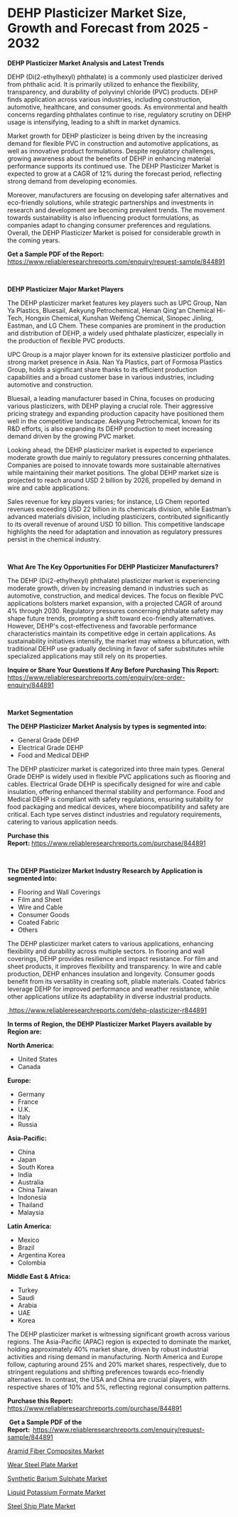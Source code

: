 <p><h1>DEHP Plasticizer Market Size, Growth and Forecast from 2025 - 2032</h1></p><p><strong>DEHP Plasticizer Market Analysis and Latest Trends</strong></p>
<p><p>DEHP (Di(2-ethylhexyl) phthalate) is a commonly used plasticizer derived from phthalic acid. It is primarily utilized to enhance the flexibility, transparency, and durability of polyvinyl chloride (PVC) products. DEHP finds application across various industries, including construction, automotive, healthcare, and consumer goods. As environmental and health concerns regarding phthalates continue to rise, regulatory scrutiny on DEHP usage is intensifying, leading to a shift in market dynamics.</p><p>Market growth for DEHP plasticizer is being driven by the increasing demand for flexible PVC in construction and automotive applications, as well as innovative product formulations. Despite regulatory challenges, growing awareness about the benefits of DEHP in enhancing material performance supports its continued use. The DEHP Plasticizer Market is expected to grow at a CAGR of 12% during the forecast period, reflecting strong demand from developing economies. </p><p>Moreover, manufacturers are focusing on developing safer alternatives and eco-friendly solutions, while strategic partnerships and investments in research and development are becoming prevalent trends. The movement towards sustainability is also influencing product formulations, as companies adapt to changing consumer preferences and regulations. Overall, the DEHP Plasticizer Market is poised for considerable growth in the coming years.</p></p>
<p><strong>Get a Sample PDF of the Report:&nbsp;</strong> <a href="https://www.reliableresearchreports.com/enquiry/request-sample/844891?utm_campaign=34&utm_medium=2&utm_source=Github&utm_content=ia&utm_term=31032025&utm_id=dehp-plasticizer">https://www.reliableresearchreports.com/enquiry/request-sample/844891</a></p>
<p>&nbsp;</p>
<p><strong>DEHP Plasticizer Major Market Players</strong></p>
<p><p>The DEHP plasticizer market features key players such as UPC Group, Nan Ya Plastics, Bluesail, Aekyung Petrochemical, Henan Qing'an Chemical Hi-Tech, Hongxin Chemical, Kunshan Weifeng Chemical, Sinopec Jinling, Eastman, and LG Chem. These companies are prominent in the production and distribution of DEHP, a widely used phthalate plasticizer, especially in the production of flexible PVC products.</p><p>UPC Group is a major player known for its extensive plasticizer portfolio and strong market presence in Asia. Nan Ya Plastics, part of Formosa Plastics Group, holds a significant share thanks to its efficient production capabilities and a broad customer base in various industries, including automotive and construction.</p><p>Bluesail, a leading manufacturer based in China, focuses on producing various plasticizers, with DEHP playing a crucial role. Their aggressive pricing strategy and expanding production capacity have positioned them well in the competitive landscape. Aekyung Petrochemical, known for its R&D efforts, is also expanding its DEHP production to meet increasing demand driven by the growing PVC market.</p><p>Looking ahead, the DEHP plasticizer market is expected to experience moderate growth due mainly to regulatory pressures concerning phthalates. Companies are poised to innovate towards more sustainable alternatives while maintaining their market positions. The global DEHP market size is projected to reach around USD 2 billion by 2026, propelled by demand in wire and cable applications.</p><p>Sales revenue for key players varies; for instance, LG Chem reported revenues exceeding USD 22 billion in its chemicals division, while Eastman’s advanced materials division, including plasticizers, contributed significantly to its overall revenue of around USD 10 billion. This competitive landscape highlights the need for adaptation and innovation as regulatory pressures persist in the chemical industry.</p></p>
<p>&nbsp;</p>
<p><strong>What Are The Key Opportunities For DEHP Plasticizer Manufacturers?</strong></p>
<p><p>The DEHP (Di(2-ethylhexyl) phthalate) plasticizer market is experiencing moderate growth, driven by increasing demand in industries such as automotive, construction, and medical devices. The focus on flexible PVC applications bolsters market expansion, with a projected CAGR of around 4% through 2030. Regulatory pressures concerning phthalate safety may shape future trends, prompting a shift toward eco-friendly alternatives. However, DEHP's cost-effectiveness and favorable performance characteristics maintain its competitive edge in certain applications. As sustainability initiatives intensify, the market may witness a bifurcation, with traditional DEHP use gradually declining in favor of safer substitutes while specialized applications may still rely on its properties.</p></p>
<p><strong>Inquire or Share Your Questions If Any Before Purchasing This Report:</strong> <a href="https://www.reliableresearchreports.com/enquiry/pre-order-enquiry/844891?utm_campaign=34&utm_medium=2&utm_source=Github&utm_content=ia&utm_term=31032025&utm_id=dehp-plasticizer">https://www.reliableresearchreports.com/enquiry/pre-order-enquiry/844891</a></p>
<p>&nbsp;</p>
<p><strong>Market Segmentation</strong></p>
<p><strong>The DEHP Plasticizer Market Analysis by types is segmented into:</strong></p>
<p><ul><li>General Grade DEHP</li><li>Electrical Grade DEHP</li><li>Food and Medical DEHP</li></ul></p>
<p><p>The DEHP plasticizer market is categorized into three main types. General Grade DEHP is widely used in flexible PVC applications such as flooring and cables. Electrical Grade DEHP is specifically designed for wire and cable insulation, offering enhanced thermal stability and performance. Food and Medical DEHP is compliant with safety regulations, ensuring suitability for food packaging and medical devices, where biocompatibility and safety are critical. Each type serves distinct industries and regulatory requirements, catering to various application needs.</p></p>
<p><strong>Purchase this Report:&nbsp;</strong><a href="https://www.reliableresearchreports.com/purchase/844891?utm_campaign=34&utm_medium=2&utm_source=Github&utm_content=ia&utm_term=31032025&utm_id=dehp-plasticizer">https://www.reliableresearchreports.com/purchase/844891</a></p>
<p>&nbsp;</p>
<p><strong>The DEHP Plasticizer Market Industry Research by Application is segmented into:</strong></p>
<p><ul><li>Flooring and Wall Coverings</li><li>Film and Sheet</li><li>Wire and Cable</li><li>Consumer Goods</li><li>Coated Fabric</li><li>Others</li></ul></p>
<p><p>The DEHP plasticizer market caters to various applications, enhancing flexibility and durability across multiple sectors. In flooring and wall coverings, DEHP provides resilience and impact resistance. For film and sheet products, it improves flexibility and transparency. In wire and cable production, DEHP enhances insulation and longevity. Consumer goods benefit from its versatility in creating soft, pliable materials. Coated fabrics leverage DEHP for improved performance and weather resistance, while other applications utilize its adaptability in diverse industrial products.</p></p>
<p><a href="https://www.reliableresearchreports.com/dehp-plasticizer-r844891?utm_campaign=34&utm_medium=2&utm_source=Github&utm_content=ia&utm_term=31032025&utm_id=dehp-plasticizer">&nbsp;https://www.reliableresearchreports.com/dehp-plasticizer-r844891</a></p>
<p><strong>In terms of Region, the DEHP Plasticizer Market Players available by Region are:</strong></p>
<p>
    <p> <strong> North America: </strong>
        <ul>
            <li>United States</li>
            <li>Canada</li>
        </ul>
        </p> 
    <p> <strong> Europe: </strong>
        <ul>
            <li>Germany</li>
            <li>France</li>
            <li>U.K.</li>
            <li>Italy</li>
            <li>Russia</li>
        </ul>
        </p> 
    <p> <strong> Asia-Pacific: </strong>
        <ul>
            <li>China</li>
            <li>Japan</li>
            <li>South Korea</li>
            <li>India</li>
            <li>Australia</li>
            <li>China Taiwan</li>
            <li>Indonesia</li>
            <li>Thailand</li>
            <li>Malaysia</li>
        </ul>
        </p> 
    <p> <strong> Latin America: </strong>
        <ul>
            <li>Mexico</li>
            <li>Brazil</li>
            <li>Argentina Korea</li>
            <li>Colombia</li>
        </ul>
        </p> 
    <p> <strong> Middle East & Africa: </strong>
        <ul>
            <li>Turkey</li>
            <li>Saudi</li>
            <li>Arabia</li>
            <li>UAE</li>
            <li>Korea</li>
        </ul>
    </p>
    </p>
<p><p>The DEHP plasticizer market is witnessing significant growth across various regions. The Asia-Pacific (APAC) region is expected to dominate the market, holding approximately 40% market share, driven by robust industrial activities and rising demand in manufacturing. North America and Europe follow, capturing around 25% and 20% market shares, respectively, due to stringent regulations and shifting preferences towards eco-friendly alternatives. In contrast, the USA and China are crucial players, with respective shares of 10% and 5%, reflecting regional consumption patterns.</p></p>
<p><strong>Purchase this Report: </strong><a href="https://www.reliableresearchreports.com/purchase/844891?utm_campaign=34&utm_medium=2&utm_source=Github&utm_content=ia&utm_term=31032025&utm_id=dehp-plasticizer">https://www.reliableresearchreports.com/purchase/844891</a></p>
<p>&nbsp;<strong>Get a Sample PDF of the Report:&nbsp;&nbsp;</strong><a href="https://www.reliableresearchreports.com/enquiry/request-sample/844891?utm_campaign=34&utm_medium=2&utm_source=Github&utm_content=ia&utm_term=31032025&utm_id=dehp-plasticizer">https://www.reliableresearchreports.com/enquiry/request-sample/844891</a></p>
<p><strong></strong></p>
<p><p><a href="https://github.com/ajegiobitsa/Market-Research-Report-List-1/blob/main/aramid-fiber-composites-market.md?utm_campaign=34&utm_medium=2&utm_source=Github&utm_content=ia&utm_term=31032025&utm_id=dehp-plasticizer">Aramid Fiber Composites Market</a></p><p><a href="https://github.com/aslinalirey9/Market-Research-Report-List-1/blob/main/wear-steel-plate-market.md?utm_campaign=34&utm_medium=2&utm_source=Github&utm_content=ia&utm_term=31032025&utm_id=dehp-plasticizer">Wear Steel Plate Market</a></p><p><a href="https://github.com/efialiurca/Market-Research-Report-List-1/blob/main/synthetic-barium-sulphate-market.md?utm_campaign=34&utm_medium=2&utm_source=Github&utm_content=ia&utm_term=31032025&utm_id=dehp-plasticizer">Synthetic Barium Sulphate Market</a></p><p><a href="https://github.com/ocambdidarhz/Market-Research-Report-List-1/blob/main/liquid-potassium-formate-market.md?utm_campaign=34&utm_medium=2&utm_source=Github&utm_content=ia&utm_term=31032025&utm_id=dehp-plasticizer">Liquid Potassium Formate Market</a></p><p><a href="https://github.com/oshodikurc/Market-Research-Report-List-1/blob/main/steel-ship-plate-market.md?utm_campaign=34&utm_medium=2&utm_source=Github&utm_content=ia&utm_term=31032025&utm_id=dehp-plasticizer">Steel Ship Plate Market</a></p></p>